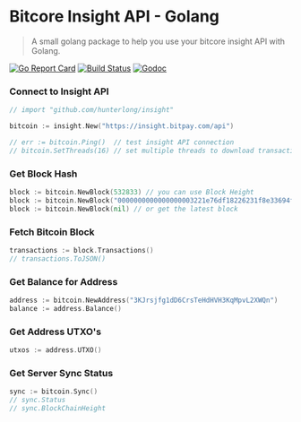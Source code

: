 # Bitcore Insight API - Golang
>A small golang package to help you use your bitcore insight API with Golang.

[![Go Report Card](https://goreportcard.com/badge/github.com/hunterlong/insight)](https://goreportcard.com/report/github.com/hunterlong/insight)
[![Build Status](https://travis-ci.com/hunterlong/insight.svg?branch=master)](https://travis-ci.com/hunterlong/insight)
[![Godoc](https://godoc.org/github.com/hunterlong/insight?status.svg)](https://godoc.org/github.com/hunterlong/insight)

### Connect to Insight API
```go
// import "github.com/hunterlong/insight"

bitcoin := insight.New("https://insight.bitpay.com/api")

// err := bitcoin.Ping()  // test insight API connection
// bitcoin.SetThreads(16) // set multiple threads to download transactions faster
```

### Get Block Hash
```go
block := bitcoin.NewBlock(532833) // you can use Block Height
block := bitcoin.NewBlock("0000000000000000003221e76df18226231f8e33694f40318051ec688decd6b0") // or hash
block := bitcoin.NewBlock(nil) // or get the latest block
```

### Fetch Bitcoin Block
```go
transactions := block.Transactions()
// transactions.ToJSON()
```

### Get Balance for Address
```go
address := bitcoin.NewAddress("3KJrsjfg1dD6CrsTeHdHVH3KqMpvL2XWQn")
balance := address.Balance()
```

### Get Address UTXO's
```go
utxos := address.UTXO()
```

### Get Server Sync Status
```go
sync := bitcoin.Sync()
// sync.Status
// sync.BlockChainHeight
```
